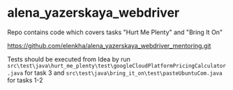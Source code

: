 # alena_yazerskaya_webdriver
Repo contains code which covers tasks "Hurt Me Plenty" and "Bring It On"

https://github.com/elenkha/alena_yazerskaya_webdriver_mentoring.git

Tests should be executed from Idea by run
`src\test\java\hurt_me_plenty\test\googleCloudPlatformPricingCalculator.java` for task 3 and 
`src\test\java\bring_it_on\test\pasteUbuntuCom.java` for tasks 1-2
